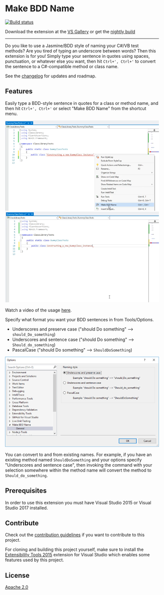 # Make BDD Name

[![Build status](https://ci.appveyor.com/api/projects/status/uc2k1h13o26xn0om?svg=true)](https://ci.appveyor.com/project/jrockwood/makebddname)

Download the extension at the
[VS Gallery](https://visualstudiogallery.msdn.microsoft.com/00d78ffb-9c19-49b4-a522-f551553414bb)
or get the
[nightly build](http://vsixgallery.com/extension/3ad8ab11-a54c-4f40-8926-d25d05ac7ec6/)

---

Do you like to use a Jasmine/BDD style of naming your C#/VB test methods? Are
you tired of typing an underscore between words? Then this extension is for you!
Simply type your sentence in quotes using spaces, punctuation, or whatever else
you want, then hit `Ctrl+', Ctrl+'` to convert the sentence to a C#-compatible
method or class name.

See the [changelog](CHANGELOG.md) for updates and roadmap.

## Features

Easily type a BDD-style sentence in quotes for a class or method name, and then
hit `Ctrl+', Ctrl+'` or select "Make BDD Name" from the shortcut menu.

![Make BDD Name menu](art/menu.png)
![Make BDD Name menu](art/aftercommand.png)

Watch a video of the usage [here](art/demo.mp4).

Specify what format you want your BDD sentences in from Tools/Options.

- Underscores and preserve case ("should Do something" --> `should_Do_something`)
- Underscores and sentence case ("should Do something" --> `Should_do_something`)
- PascalCase ("should Do something" --> `ShouldDoSomething`)

![Options Page](art/options.png)

You can convert to and from existing names. For example, if you have an existing
method named `ShouldDoSomething` and your options specify "Underscores and
sentence case", then invoking the command with your selection somewhere within
the method name will convert the method to `Should_do_something`.

## Prerequisites
In order to use this extension you must have Visual Studio 2015 or Visual Studio
2017 installed.

## Contribute

Check out the [contribution guidelines](.github/CONTRIBUTING.md) if you want to
contribute to this project.

For cloning and building this project yourself, make sure to install the
[Extensibility Tools 2015](https://visualstudiogallery.msdn.microsoft.com/ab39a092-1343-46e2-b0f1-6a3f91155aa6)
extension for Visual Studio which enables some features used by this project.

## License

[Apache 2.0](LICENSE)
